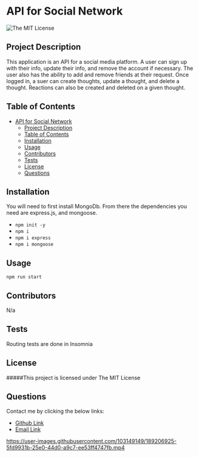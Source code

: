 # API for Social Network
![The MIT License](https://img.shields.io/badge/license-MIT-green)

## Project Description
This application is an API for a social media platform. A user can sign up with their info, update their info, and remove the account if necessary. The user also has the ability to add and remove friends at their request. Once logged in, a suer can create thoughts, update a thought, and delete a thought. Reactions can also be created and deleted on a given thought. 
## Table of Contents
- [API for Social Network](#api-for-social-network)
  - [Project Description](#project-description)
  - [Table of Contents](#table-of-contents)
  - [Installation](#installation)
  - [Usage](#usage)
  - [Contributors](#contributors)
  - [Tests](#tests)
  - [License](#license)
  - [Questions](#questions)
## Installation
You will need to first install MongoDb. From there the dependencies you need are express.js, and mongoose.
* `npm init -y`
* `npm i`
* `npm i express`
* `npm i mongoose`
## Usage
`npm run start`
## Contributors
N/a
## Tests
Routing tests are done in Insomnia
## License
#####This project is licensed under
The MIT License
## Questions
Contact me by clicking the below links:
* [Github Link](https://github.com/deftonechris)
* [Email Link](mailto:deftonechris@msn.com)


https://user-images.githubusercontent.com/103149149/189206925-5fd9931b-25e0-44d0-a9c7-ee53ff4747fb.mp4


